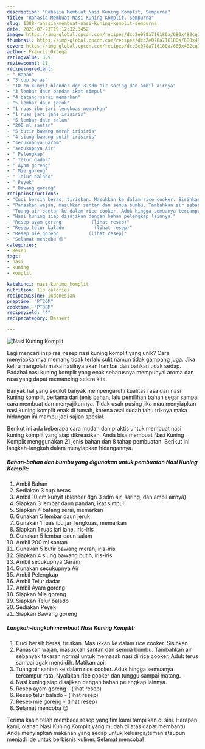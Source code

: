 ```yaml
---
description: "Rahasia Membuat Nasi Kuning Komplit, Sempurna"
title: "Rahasia Membuat Nasi Kuning Komplit, Sempurna"
slug: 1388-rahasia-membuat-nasi-kuning-komplit-sempurna
date: 2021-07-23T19:12:32.345Z
image: https://img-global.cpcdn.com/recipes/dcc2e078a716180a/680x482cq70/nasi-kuning-komplit-foto-resep-utama.jpg
thumbnail: https://img-global.cpcdn.com/recipes/dcc2e078a716180a/680x482cq70/nasi-kuning-komplit-foto-resep-utama.jpg
cover: https://img-global.cpcdn.com/recipes/dcc2e078a716180a/680x482cq70/nasi-kuning-komplit-foto-resep-utama.jpg
author: Francis Ortega
ratingvalue: 3.9
reviewcount: 11
recipeingredient:
- " Bahan"
- "3 cup beras"
- "10 cm kunyit blender dgn 3 sdm air saring dan ambil airnya"
- "3 lembar daun pandan ikat simpul"
- "4 batang serai memarkan"
- "5 lembar daun jeruk"
- "1 ruas ibu jari lengkuas memarkan"
- "1 ruas jari jahe irisiris"
- "5 lembar daun salam"
- "200 ml santan"
- "5 butir bawang merah irisiris"
- "4 siung bawang putih irisiris"
- "secukupnya Garam"
- "secukupnya Air"
- " Pelengkap"
- " Telur dadar"
- " Ayam goreng"
- " Mie goreng"
- " Telur balado"
- " Peyek"
- " Bawang goreng"
recipeinstructions:
- "Cuci bersih beras, tiriskan. Masukkan ke dalam rice cooker. Sisihkan."
- "Panaskan wajan, masukkan santan dan semua bumbu. Tambahkan air sebanyak takaran normal untuk memasak nasi di rice cooker. Aduk terus sampai agak mendidih. Matikan api."
- "Tuang air santan ke dalam rice cooker. Aduk hingga semuanya tercampur rata. Nyalakan rice cooker dan tunggu sampai matang."
- "Nasi kuning siap disajikan dengan bahan pelengkap lainnya."
- "Resep ayam goreng           (lihat resep)"
- "Resep telur balado           (lihat resep)"
- "Resep mie goreng           (lihat resep)"
- "Selamat mencoba 😊"
categories:
- Resep
tags:
- nasi
- kuning
- komplit

katakunci: nasi kuning komplit 
nutrition: 113 calories
recipecuisine: Indonesian
preptime: "PT26M"
cooktime: "PT38M"
recipeyield: "4"
recipecategory: Dessert

---
```



![Nasi Kuning Komplit](https://img-global.cpcdn.com/recipes/dcc2e078a716180a/680x482cq70/nasi-kuning-komplit-foto-resep-utama.jpg)

Lagi mencari inspirasi resep nasi kuning komplit yang unik? Cara menyiapkannya memang tidak terlalu sulit namun tidak gampang juga. Jika keliru mengolah maka hasilnya akan hambar dan bahkan tidak sedap. Padahal nasi kuning komplit yang enak seharusnya mempunyai aroma dan rasa yang dapat memancing selera kita.



Banyak hal yang sedikit banyak mempengaruhi kualitas rasa dari nasi kuning komplit, pertama dari jenis bahan, lalu pemilihan bahan segar sampai cara membuat dan menyajikannya. Tidak usah pusing jika mau menyiapkan nasi kuning komplit enak di rumah, karena asal sudah tahu triknya maka hidangan ini mampu jadi sajian spesial.


Berikut ini ada beberapa cara mudah dan praktis untuk membuat nasi kuning komplit yang siap dikreasikan. Anda bisa membuat Nasi Kuning Komplit menggunakan 21 jenis bahan dan 8 tahap pembuatan. Berikut ini langkah-langkah dalam menyiapkan hidangannya.

<!--inarticleads1-->

##### Bahan-bahan dan bumbu yang digunakan untuk pembuatan Nasi Kuning Komplit:

1. Ambil  Bahan
1. Sediakan 3 cup beras
1. Ambil 10 cm kunyit (blender dgn 3 sdm air, saring, dan ambil airnya)
1. Siapkan 3 lembar daun pandan, ikat simpul
1. Siapkan 4 batang serai, memarkan
1. Gunakan 5 lembar daun jeruk
1. Gunakan 1 ruas ibu jari lengkuas, memarkan
1. Siapkan 1 ruas jari jahe, iris-iris
1. Gunakan 5 lembar daun salam
1. Ambil 200 ml santan
1. Gunakan 5 butir bawang merah, iris-iris
1. Siapkan 4 siung bawang putih, iris-iris
1. Ambil secukupnya Garam
1. Gunakan secukupnya Air
1. Ambil  Pelengkap
1. Ambil  Telur dadar
1. Ambil  Ayam goreng
1. Siapkan  Mie goreng
1. Siapkan  Telur balado
1. Sediakan  Peyek
1. Siapkan  Bawang goreng




<!--inarticleads2-->

##### Langkah-langkah membuat Nasi Kuning Komplit:

1. Cuci bersih beras, tiriskan. Masukkan ke dalam rice cooker. Sisihkan.
1. Panaskan wajan, masukkan santan dan semua bumbu. Tambahkan air sebanyak takaran normal untuk memasak nasi di rice cooker. Aduk terus sampai agak mendidih. Matikan api.
1. Tuang air santan ke dalam rice cooker. Aduk hingga semuanya tercampur rata. Nyalakan rice cooker dan tunggu sampai matang.
1. Nasi kuning siap disajikan dengan bahan pelengkap lainnya.
1. Resep ayam goreng -           (lihat resep)
1. Resep telur balado -           (lihat resep)
1. Resep mie goreng -           (lihat resep)
1. Selamat mencoba 😊




Terima kasih telah membaca resep yang tim kami tampilkan di sini. Harapan kami, olahan Nasi Kuning Komplit yang mudah di atas dapat membantu Anda menyiapkan makanan yang sedap untuk keluarga/teman ataupun menjadi ide untuk berbisnis kuliner. Selamat mencoba!
